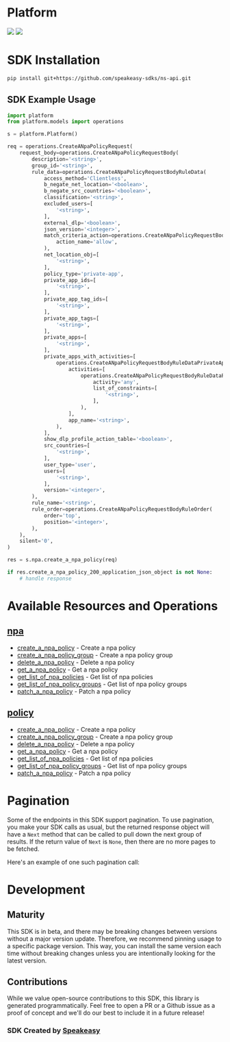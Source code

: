 # Platform

<div align="left">
    <a href="https://speakeasyapi.dev/"><img src="https://custom-icon-badges.demolab.com/badge/-Built%20By%20Speakeasy-212015?style=for-the-badge&logoColor=FBE331&logo=speakeasy&labelColor=545454" /></a>
    <a href="https://github.com/speakeasy-sdks/ns-api.git/actions"><img src="https://img.shields.io/github/actions/workflow/status/speakeasy-sdks/ns-api/speakeasy_sdk_generation.yml?style=for-the-badge" /></a>
    
</div>

<!-- Start SDK Installation -->
# SDK Installation

```bash
pip install git+https://github.com/speakeasy-sdks/ns-api.git
```
<!-- End SDK Installation -->

## SDK Example Usage
<!-- Start SDK Example Usage -->


```python
import platform
from platform.models import operations

s = platform.Platform()

req = operations.CreateANpaPolicyRequest(
    request_body=operations.CreateANpaPolicyRequestBody(
        description='<string>',
        group_id='<string>',
        rule_data=operations.CreateANpaPolicyRequestBodyRuleData(
            access_method='Clientless',
            b_negate_net_location='<boolean>',
            b_negate_src_countries='<boolean>',
            classification='<string>',
            excluded_users=[
                '<string>',
            ],
            external_dlp='<boolean>',
            json_version='<integer>',
            match_criteria_action=operations.CreateANpaPolicyRequestBodyRuleDataMatchCriteriaAction(
                action_name='allow',
            ),
            net_location_obj=[
                '<string>',
            ],
            policy_type='private-app',
            private_app_ids=[
                '<string>',
            ],
            private_app_tag_ids=[
                '<string>',
            ],
            private_app_tags=[
                '<string>',
            ],
            private_apps=[
                '<string>',
            ],
            private_apps_with_activities=[
                operations.CreateANpaPolicyRequestBodyRuleDataPrivateAppsWithActivities(
                    activities=[
                        operations.CreateANpaPolicyRequestBodyRuleDataPrivateAppsWithActivitiesActivities(
                            activity='any',
                            list_of_constraints=[
                                '<string>',
                            ],
                        ),
                    ],
                    app_name='<string>',
                ),
            ],
            show_dlp_profile_action_table='<boolean>',
            src_countries=[
                '<string>',
            ],
            user_type='user',
            users=[
                '<string>',
            ],
            version='<integer>',
        ),
        rule_name='<string>',
        rule_order=operations.CreateANpaPolicyRequestBodyRuleOrder(
            order='top',
            position='<integer>',
        ),
    ),
    silent='0',
)

res = s.npa.create_a_npa_policy(req)

if res.create_a_npa_policy_200_application_json_object is not None:
    # handle response
```
<!-- End SDK Example Usage -->

<!-- Start SDK Available Operations -->
# Available Resources and Operations


## [npa](docs/sdks/npa/README.md)

* [create_a_npa_policy](docs/sdks/npa/README.md#create_a_npa_policy) - Create a npa policy
* [create_a_npa_policy_group](docs/sdks/npa/README.md#create_a_npa_policy_group) - Create a npa policy group
* [delete_a_npa_policy](docs/sdks/npa/README.md#delete_a_npa_policy) - Delete a npa policy
* [get_a_npa_policy](docs/sdks/npa/README.md#get_a_npa_policy) - Get a npa policy
* [get_list_of_npa_policies](docs/sdks/npa/README.md#get_list_of_npa_policies) - Get list of npa policies
* [get_list_of_npa_policy_groups](docs/sdks/npa/README.md#get_list_of_npa_policy_groups) - Get list of npa policy groups
* [patch_a_npa_policy](docs/sdks/npa/README.md#patch_a_npa_policy) - Patch a npa policy

## [policy](docs/sdks/policy/README.md)

* [create_a_npa_policy](docs/sdks/policy/README.md#create_a_npa_policy) - Create a npa policy
* [create_a_npa_policy_group](docs/sdks/policy/README.md#create_a_npa_policy_group) - Create a npa policy group
* [delete_a_npa_policy](docs/sdks/policy/README.md#delete_a_npa_policy) - Delete a npa policy
* [get_a_npa_policy](docs/sdks/policy/README.md#get_a_npa_policy) - Get a npa policy
* [get_list_of_npa_policies](docs/sdks/policy/README.md#get_list_of_npa_policies) - Get list of npa policies
* [get_list_of_npa_policy_groups](docs/sdks/policy/README.md#get_list_of_npa_policy_groups) - Get list of npa policy groups
* [patch_a_npa_policy](docs/sdks/policy/README.md#patch_a_npa_policy) - Patch a npa policy
<!-- End SDK Available Operations -->

<!-- Start Dev Containers -->



<!-- End Dev Containers -->

<!-- Start Pagination -->
# Pagination

Some of the endpoints in this SDK support pagination. To use pagination, you make your SDK calls as usual, but the
returned response object will have a `Next` method that can be called to pull down the next group of results. If the
return value of `Next` is `None`, then there are no more pages to be fetched.

Here's an example of one such pagination call:


<!-- End Pagination -->

<!-- Placeholder for Future Speakeasy SDK Sections -->

# Development

## Maturity

This SDK is in beta, and there may be breaking changes between versions without a major version update. Therefore, we recommend pinning usage
to a specific package version. This way, you can install the same version each time without breaking changes unless you are intentionally
looking for the latest version.

## Contributions

While we value open-source contributions to this SDK, this library is generated programmatically.
Feel free to open a PR or a Github issue as a proof of concept and we'll do our best to include it in a future release!

### SDK Created by [Speakeasy](https://docs.speakeasyapi.dev/docs/using-speakeasy/client-sdks)
